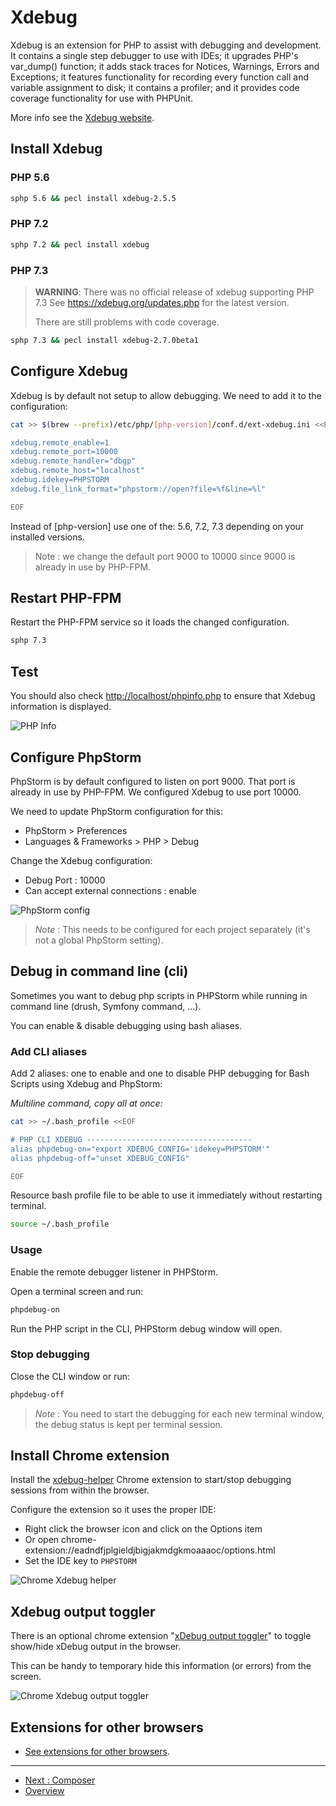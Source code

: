 # Xdebug

Xdebug is an extension for PHP to assist with debugging and development. It
contains a single step debugger to use with IDEs; it upgrades PHP's var_dump()
function; it adds stack traces for Notices, Warnings, Errors and Exceptions; it
features functionality for recording every function call and variable assignment
to disk; it contains a profiler; and it provides code coverage functionality for
use with PHPUnit.

More info see the [Xdebug website](https://xdebug.org/).

## Install Xdebug

### PHP 5.6

```bash
sphp 5.6 && pecl install xdebug-2.5.5
```

### PHP 7.2

```bash
sphp 7.2 && pecl install xdebug
```

### PHP 7.3

> **WARNING**: There was no official release of xdebug supporting PHP 7.3
> See https://xdebug.org/updates.php for the latest version.
>
> There are still problems with code coverage.

```bash
sphp 7.3 && pecl install xdebug-2.7.0beta1
```

##	Configure Xdebug

Xdebug is by default not setup to allow debugging. We need to add it to the 
configuration:

```bash
cat >> $(brew --prefix)/etc/php/[php-version]/conf.d/ext-xdebug.ini <<EOF

xdebug.remote_enable=1
xdebug.remote_port=10000
xdebug.remote_handler="dbgp"
xdebug.remote_host="localhost"
xdebug.idekey=PHPSTORM
xdebug.file_link_format="phpstorm://open?file=%f&line=%l"

EOF
```

Instead of [php-version] use one of the: 5.6, 7.2, 7.3 depending on your
installed versions.

> Note : we change the default port 9000 to 10000 since 9000 is already in use
> by PHP-FPM.

## Restart PHP-FPM

Restart the PHP-FPM service so it loads the changed configuration.

```bash
sphp 7.3
```

##	Test

You should also check [http://localhost/phpinfo.php](http://localhost/phpinfo.php) 
to ensure that Xdebug information is displayed.

![PHP Info](./media/Xdebug-1-phpinfo.png)

## Configure PhpStorm

PhpStorm is by default configured to listen on port 9000. That port is already 
in use by PHP-FPM. We configured Xdebug to use port 10000. 

We need to update PhpStorm configuration for this:

* PhpStorm > Preferences
* Languages & Frameworks > PHP > Debug

Change the Xdebug configuration:

* Debug Port : 10000
* Can accept external connections : enable

![PhpStorm config](./media/Xdebug-2-phpstorm.png)

> *Note* : This needs to be configured for each project separately (it's not a 
> global PhpStorm setting).


## Debug in command line (cli)

Sometimes you want to debug php scripts in PHPStorm while running in command 
line (drush, Symfony command, ...).

You can enable & disable debugging using bash aliases.

###	Add CLI aliases

Add 2 aliases: one to enable and one to disable PHP debugging for Bash Scripts
using Xdebug and PhpStorm:

_Multiline command, copy all at once:_

```bash
cat >> ~/.bash_profile <<EOF

# PHP CLI XDEBUG -------------------------------------
alias phpdebug-on="export XDEBUG_CONFIG='idekey=PHPSTORM'"
alias phpdebug-off="unset XDEBUG_CONFIG"

EOF
```

Resource bash profile file to be able to use it immediately without restarting 
terminal.

```bash
source ~/.bash_profile
```

### Usage

Enable the remote debugger listener in PHPStorm.

Open a terminal screen and run:

```bash
phpdebug-on
```

Run the PHP script in the CLI, PHPStorm debug window will open.

###	Stop debugging

Close the CLI window or run:

```bash
phpdebug-off
```

> *Note* : You need to start the debugging for each new terminal window, the 
> debug status is kept per terminal session.

## Install Chrome extension

Install the
[xdebug-helper](https://chrome.google.com/webstore/detail/xdebug-helper/eadndfjplgieldjbigjakmdgkmoaaaoc)
Chrome extension to start/stop debugging sessions from within the browser.

Configure the extension so it uses the proper IDE:

* Right click the browser icon and click on the Options item
* Or open chrome-extension://eadndfjplgieldjbigjakmdgkmoaaaoc/options.html
* Set the IDE key to `PHPSTORM`

![Chrome Xdebug helper](./media/Xdebug-3-xdebug-helper.png)


## Xdebug output toggler

There is an optional chrome extension
"[xDebug output toggler](https://chrome.google.com/webstore/detail/xdebug-output-toggler/ekjpdpmelhdapkilemcamlpcocekgbed?hl=en-GB)"
to toggle show/hide xDebug output in the browser. 

This can be handy to temporary hide this information (or errors) from the
screen.

![Chrome Xdebug output toggler](./media/Xdebug-4-xdebug-output-toggler.png)

## Extensions for other browsers

* [See extensions for other browsers](https://confluence.jetbrains.com/display/PhpStorm/Browser+Debugging+Extensions).

---

* [Next : Composer](PHP-Composer.md)
* [Overview](../README.md)
